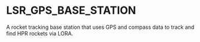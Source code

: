 # LSR_GPS_BASE_STATION

A rocket tracking base station that uses GPS and compass data to track and find HPR rockets via LORA.
